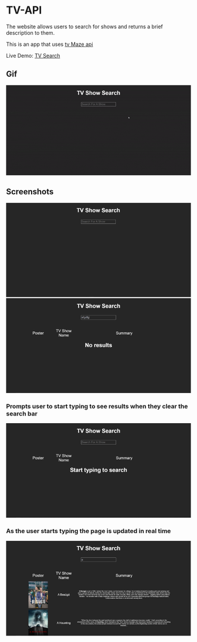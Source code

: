 # TV-API
The website allows users to search for shows and returns a brief description to them.

This is an app that uses [tv Maze api](https://www.tvmaze.com/api)

Live Demo: [TV Search](https://danielo-tvsearch.netlify.app/)

## Gif
<img src="https://github.com/Daniel-O-dev/TV-API/blob/4261077de43cfe550479a5f12481fb7b764f90af/screenshots/ezgif.com-gif-maker.gif" alt="gif" title="gif" >

## Screenshots

<img src="https://github.com/Daniel-O-dev/TV-API/blob/f7f3e19a16232336a8bf8ad01998fab88646d420/screenshots/home-page.png" alt="homepage" title="homepage" >
<img src="https://github.com/Daniel-O-dev/TV-API/blob/f7f3e19a16232336a8bf8ad01998fab88646d420/screenshots/no-results.png" alt="noresults" title="noresults" >

### Prompts user to start typing to see results when they clear the search bar
<img src="https://github.com/Daniel-O-dev/TV-API/blob/f7f3e19a16232336a8bf8ad01998fab88646d420/screenshots/prompt.png" alt="prompt" title="prompt" >

### As the user starts typing the page is updated in real time
<img src="https://github.com/Daniel-O-dev/TV-API/blob/f7f3e19a16232336a8bf8ad01998fab88646d420/screenshots/typing.png" alt="typing" title="typing" >
